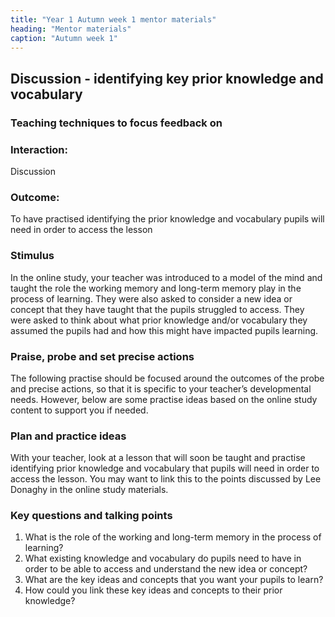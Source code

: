 ```yaml
---
title: "Year 1 Autumn week 1 mentor materials"
heading: "Mentor materials"
caption: "Autumn week 1"
---
```


## Discussion - identifying key prior knowledge and vocabulary

### Teaching techniques to focus feedback on

### Interaction:

Discussion

### Outcome:

To have practised identifying the prior knowledge and vocabulary pupils will need in order to access the lesson

### Stimulus

In the online study, your teacher was introduced to a model of the mind and taught the role the working memory and long-term memory play in the process of learning. They were also asked to consider a new idea or concept that they have taught that the pupils struggled to access. They were asked to think about what prior knowledge and/or vocabulary they assumed the pupils had and how this might have impacted pupils learning.

### Praise, probe and set precise actions

The following practise should be focused around the outcomes of the probe and precise actions, so that it is specific to your teacher’s developmental needs. However, below are some practise ideas based on the online study content to support you if needed.

### Plan and practice ideas

With your teacher, look at a lesson that will soon be taught and practise identifying prior knowledge and vocabulary that pupils will need in order to access the lesson. You may want to link this to the points discussed by Lee Donaghy in the online study materials.

### Key questions and talking points

1. What is the role of the working and long-term memory in the process of learning?
2. What existing knowledge and vocabulary do pupils need to have in order to be able to access and understand the new idea or concept?
3. What are the key ideas and concepts that you want your pupils to learn?
4. How could you link these key ideas and concepts to their prior knowledge?
